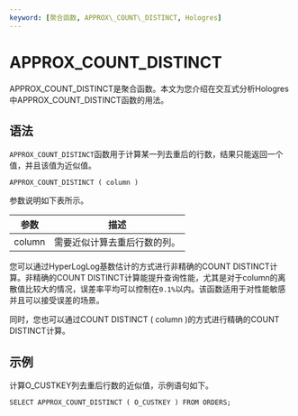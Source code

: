```yaml
---
keyword: [聚合函数, APPROX\_COUNT\_DISTINCT, Hologres]
---
```


# APPROX\_COUNT\_DISTINCT

APPROX\_COUNT\_DISTINCT是聚合函数。本文为您介绍在交互式分析Hologres中APPROX\_COUNT\_DISTINCT函数的用法。

## 语法

`APPROX_COUNT_DISTINCT`函数用于计算某一列去重后的行数，结果只能返回一个值，并且该值为近似值。

```
APPROX_COUNT_DISTINCT ( column )
```

参数说明如下表所示。

|参数|描述|
|--|--|
|column|需要近似计算去重后行数的列。|

您可以通过HyperLogLog基数估计的方式进行非精确的COUNT DISTINCT计算。非精确的COUNT DISTINCT计算能提升查询性能，尤其是对于column的离散值比较大的情况，误差率平均可以控制在`0.1%`以内。该函数适用于对性能敏感并且可以接受误差的场景。

同时，您也可以通过COUNT DISTINCT \( column \)的方式进行精确的COUNT DISTINCT计算。

## 示例

计算O\_CUSTKEY列去重后行数的近似值，示例语句如下。

```
SELECT APPROX_COUNT_DISTINCT ( O_CUSTKEY ) FROM ORDERS;
```

